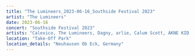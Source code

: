 ```yaml
---
title: "The Lumineers_2023-06-16_Southside Festival 2023"
artist: "The Lumineers"
date: 2023-06-16
concert: "Southside Festival 2023"
artists: "Calexico, The Lumineers, Dagny, arlie, Calum Scott, AKNE KID JOE, Alle Farben, Alanis Morissette, Actor Observer, Sigrid, 01099, Anna Kramer, 311, 070 Shake, Vance Joy"
location: "Take-Off Park"
location_details: "Neuhausen Ob Eck, Germany"
---
```

